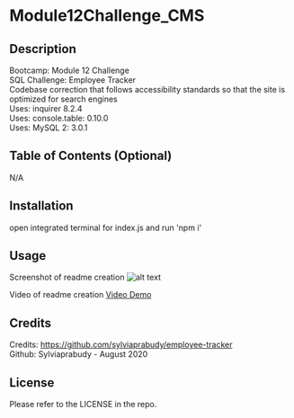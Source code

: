 # Module12Challenge_CMS

## Description

Bootcamp: Module 12 Challenge <br />
SQL Challenge: Employee Tracker <br />
Codebase correction that follows accessibility standards so that the site is optimized for search engines <br />
Uses: inquirer 8.2.4 <br />
Uses: console.table: 0.10.0<br />
Uses: MySQL 2: 3.0.1<br />

## Table of Contents (Optional)

N/A

## Installation

open integrated terminal for index.js and run 'npm i'

## Usage
Screenshot of readme creation
![alt text](placeholder)

Video of readme creation
[Video Demo](placeholder)

## Credits

Credits: https://github.com/sylviaprabudy/employee-tracker <br />
Github: Sylviaprabudy - August 2020
## License

Please refer to the LICENSE in the repo.